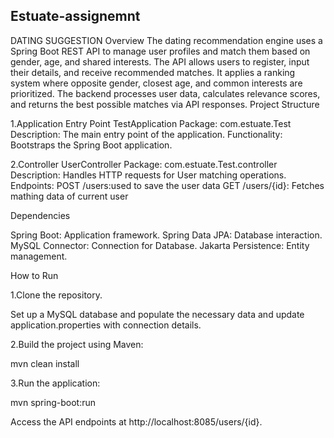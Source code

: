 Estuate-assignemnt
---------------------------------------------------------------------------------------------------------------------------------------------------------------------------------
DATING SUGGESTION
Overview
The dating recommendation engine uses a Spring Boot REST API to manage user profiles and match them based on gender, age, and shared interests. The API allows users to register, input their details, and receive recommended matches. It applies a ranking system where opposite gender, closest age, and common interests are prioritized. The backend processes user data, calculates relevance scores, and returns the best possible matches via API responses.
Project Structure

1.Application Entry Point
TestApplication
Package: com.estuate.Test
Description: The main entry point of the application.
Functionality: Bootstraps the Spring Boot application.


2.Controller
UserController
Package: com.estuate.Test.controller
Description: Handles HTTP requests for User matching operations.
Endpoints:
POST /users:used to save the user data
GET /users/{id}: Fetches mathing data of current user

Dependencies

Spring Boot: Application framework.
Spring Data JPA: Database interaction.
MySQL Connector: Connection for Database.
Jakarta Persistence: Entity management.

How to Run

1.Clone the repository.

Set up a MySQL database and populate the necessary data and update application.properties with connection details.

2.Build the project using Maven:

mvn clean install

3.Run the application:

mvn spring-boot:run

Access the API endpoints at http://localhost:8085/users/{id}.

